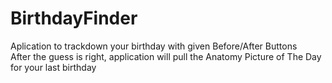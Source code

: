 # BirthdayFinder

Aplication to trackdown your birthday with given Before/After Buttons  
After the guess is right, application will pull the Anatomy Picture of The Day for your last birthday

